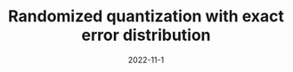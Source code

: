---
title: "Randomized quantization with exact error distribution"
collection: publications
date: 2022-11-1
venue: '2022 IEEE Information Theory Workshop (ITW)'
citation: 'M. Hegazy and C. T. Li, "Randomized Quantization with Exact Error Distribution," 2022 IEEE Information Theory Workshop (ITW), Mumbai, India, 2022, pp. 350-355.'
---